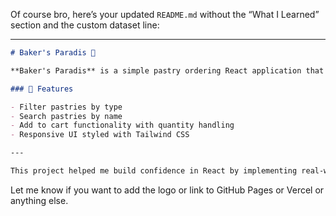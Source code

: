 Of course bro, here’s your updated `README.md` without the “What I Learned” section and the custom dataset line:

---

```markdown
# Baker's Paradis 🍩

**Baker's Paradis** is a simple pastry ordering React application that simulates an online food ordering experience. The app allows users to browse, filter, search, and add items to a cart.

### 🧁 Features

- Filter pastries by type  
- Search pastries by name  
- Add to cart functionality with quantity handling  
- Responsive UI styled with Tailwind CSS

---

This project helped me build confidence in React by implementing real-world e-commerce-like features. 🚀
```

Let me know if you want to add the logo or link to GitHub Pages or Vercel or anything else.
